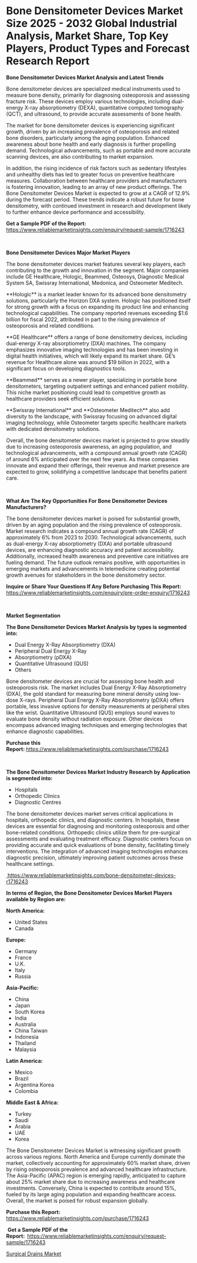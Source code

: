 <p><h1>Bone Densitometer Devices Market Size 2025 - 2032 Global Industrial Analysis, Market Share, Top Key Players, Product Types and Forecast Research Report</h1></p><p><strong>Bone Densitometer Devices Market Analysis and Latest Trends</strong></p>
<p><p>Bone densitometer devices are specialized medical instruments used to measure bone density, primarily for diagnosing osteoporosis and assessing fracture risk. These devices employ various technologies, including dual-energy X-ray absorptiometry (DEXA), quantitative computed tomography (QCT), and ultrasound, to provide accurate assessments of bone health. </p><p>The market for bone densitometer devices is experiencing significant growth, driven by an increasing prevalence of osteoporosis and related bone disorders, particularly among the aging population. Enhanced awareness about bone health and early diagnosis is further propelling demand. Technological advancements, such as portable and more accurate scanning devices, are also contributing to market expansion.</p><p>In addition, the rising incidence of risk factors such as sedentary lifestyles and unhealthy diets has led to greater focus on preventive healthcare measures. Collaboration between healthcare providers and manufacturers is fostering innovation, leading to an array of new product offerings. The Bone Densitometer Devices Market is expected to grow at a CAGR of 12.9% during the forecast period. These trends indicate a robust future for bone densitometry, with continued investment in research and development likely to further enhance device performance and accessibility.</p></p>
<p><strong>Get a Sample PDF of the Report:&nbsp;</strong> <a href="https://www.reliablemarketinsights.com/enquiry/request-sample/1716243?utm_campaign=2532&utm_medium=2&utm_source=Github&utm_content=ia&utm_term=04032025&utm_id=bone-densitometer-devices">https://www.reliablemarketinsights.com/enquiry/request-sample/1716243</a></p>
<p>&nbsp;</p>
<p><strong>Bone Densitometer Devices Major Market Players</strong></p>
<p><p>The bone densitometer devices market features several key players, each contributing to the growth and innovation in the segment. Major companies include GE Healthcare, Hologic, Beammed, Osteosys, Diagnostic Medical System SA, Swissray International, Medonica, and Osteometer Meditech.</p><p>**Hologic** is a market leader known for its advanced bone densitometry solutions, particularly the Horizon DXA system. Hologic has positioned itself for strong growth with a focus on expanding its product line and enhancing technological capabilities. The company reported revenues exceeding $1.6 billion for fiscal 2022, attributed in part to the rising prevalence of osteoporosis and related conditions.</p><p>**GE Healthcare** offers a range of bone densitometry devices, including dual-energy X-ray absorptiometry (DXA) machines. The company emphasizes innovative imaging technologies and has been investing in digital health initiatives, which will likely expand its market share. GE’s revenue for Healthcare alone was around $19 billion in 2022, with a significant focus on developing diagnostics tools.</p><p>**Beammed** serves as a newer player, specializing in portable bone densitometers, targeting outpatient settings and enhanced patient mobility. This niche market positioning could lead to competitive growth as healthcare providers seek efficient solutions. </p><p>**Swissray International** and **Osteometer Meditech** also add diversity to the landscape, with Swissray focusing on advanced digital imaging technology, while Osteometer targets specific healthcare markets with dedicated densitometry solutions.</p><p>Overall, the bone densitometer devices market is projected to grow steadily due to increasing osteoporosis awareness, an aging population, and technological advancements, with a compound annual growth rate (CAGR) of around 6% anticipated over the next few years. As these companies innovate and expand their offerings, their revenue and market presence are expected to grow, solidifying a competitive landscape that benefits patient care.</p></p>
<p>&nbsp;</p>
<p><strong>What Are The Key Opportunities For Bone Densitometer Devices Manufacturers?</strong></p>
<p><p>The bone densitometer devices market is poised for substantial growth, driven by an aging population and the rising prevalence of osteoporosis. Market research indicates a compound annual growth rate (CAGR) of approximately 6% from 2023 to 2030. Technological advancements, such as dual-energy X-ray absorptiometry (DXA) and portable ultrasound devices, are enhancing diagnostic accuracy and patient accessibility. Additionally, increased health awareness and preventive care initiatives are fueling demand. The future outlook remains positive, with opportunities in emerging markets and advancements in telemedicine creating potential growth avenues for stakeholders in the bone densitometry sector.</p></p>
<p><strong>Inquire or Share Your Questions If Any Before Purchasing This Report:</strong> <a href="https://www.reliablemarketinsights.com/enquiry/pre-order-enquiry/1716243?utm_campaign=2532&utm_medium=2&utm_source=Github&utm_content=ia&utm_term=04032025&utm_id=bone-densitometer-devices">https://www.reliablemarketinsights.com/enquiry/pre-order-enquiry/1716243</a></p>
<p>&nbsp;</p>
<p><strong>Market Segmentation</strong></p>
<p><strong>The Bone Densitometer Devices Market Analysis by types is segmented into:</strong></p>
<p><ul><li>Dual Energy X-Ray Absorptiometry (DXA)</li><li>Peripheral Dual Energy X-Ray</li><li>Absorptiometry (pDXA)</li><li>Quantitative Ultrasound (QUS)</li><li>Others</li></ul></p>
<p><p>Bone densitometer devices are crucial for assessing bone health and osteoporosis risk. The market includes Dual Energy X-Ray Absorptiometry (DXA), the gold standard for measuring bone mineral density using low-dose X-rays. Peripheral Dual Energy X-Ray Absorptiometry (pDXA) offers portable, less invasive options for density measurements at peripheral sites like the wrist. Quantitative Ultrasound (QUS) employs sound waves to evaluate bone density without radiation exposure. Other devices encompass advanced imaging techniques and emerging technologies that enhance diagnostic capabilities.</p></p>
<p><strong>Purchase this Report:&nbsp;</strong><a href="https://www.reliablemarketinsights.com/purchase/1716243?utm_campaign=2532&utm_medium=2&utm_source=Github&utm_content=ia&utm_term=04032025&utm_id=bone-densitometer-devices">https://www.reliablemarketinsights.com/purchase/1716243</a></p>
<p>&nbsp;</p>
<p><strong>The Bone Densitometer Devices Market Industry Research by Application is segmented into:</strong></p>
<p><ul><li>Hospitals</li><li>Orthopedic Clinics</li><li>Diagnostic Centres</li></ul></p>
<p><p>The bone densitometer devices market serves critical applications in hospitals, orthopedic clinics, and diagnostic centers. In hospitals, these devices are essential for diagnosing and monitoring osteoporosis and other bone-related conditions. Orthopedic clinics utilize them for pre-surgical assessments and evaluating treatment efficacy. Diagnostic centers focus on providing accurate and quick evaluations of bone density, facilitating timely interventions. The integration of advanced imaging technologies enhances diagnostic precision, ultimately improving patient outcomes across these healthcare settings.</p></p>
<p><a href="https://www.reliablemarketinsights.com/bone-densitometer-devices-r1716243?utm_campaign=2532&utm_medium=2&utm_source=Github&utm_content=ia&utm_term=04032025&utm_id=bone-densitometer-devices">&nbsp;https://www.reliablemarketinsights.com/bone-densitometer-devices-r1716243</a></p>
<p><strong>In terms of Region, the Bone Densitometer Devices Market Players available by Region are:</strong></p>
<p>
    <p> <strong> North America: </strong>
        <ul>
            <li>United States</li>
            <li>Canada</li>
        </ul>
        </p> 
    <p> <strong> Europe: </strong>
        <ul>
            <li>Germany</li>
            <li>France</li>
            <li>U.K.</li>
            <li>Italy</li>
            <li>Russia</li>
        </ul>
        </p> 
    <p> <strong> Asia-Pacific: </strong>
        <ul>
            <li>China</li>
            <li>Japan</li>
            <li>South Korea</li>
            <li>India</li>
            <li>Australia</li>
            <li>China Taiwan</li>
            <li>Indonesia</li>
            <li>Thailand</li>
            <li>Malaysia</li>
        </ul>
        </p> 
    <p> <strong> Latin America: </strong>
        <ul>
            <li>Mexico</li>
            <li>Brazil</li>
            <li>Argentina Korea</li>
            <li>Colombia</li>
        </ul>
        </p> 
    <p> <strong> Middle East & Africa: </strong>
        <ul>
            <li>Turkey</li>
            <li>Saudi</li>
            <li>Arabia</li>
            <li>UAE</li>
            <li>Korea</li>
        </ul>
    </p>
    </p>
<p><p>The Bone Densitometer Devices Market is witnessing significant growth across various regions. North America and Europe currently dominate the market, collectively accounting for approximately 60% market share, driven by rising osteoporosis prevalence and advanced healthcare infrastructure. The Asia-Pacific (APAC) region is emerging rapidly, anticipated to capture about 25% market share due to increasing awareness and healthcare investments. Conversely, China is expected to contribute around 15%, fueled by its large aging population and expanding healthcare access. Overall, the market is poised for robust expansion globally.</p></p>
<p><strong>Purchase this Report: </strong><a href="https://www.reliablemarketinsights.com/purchase/1716243?utm_campaign=2532&utm_medium=2&utm_source=Github&utm_content=ia&utm_term=04032025&utm_id=bone-densitometer-devices">https://www.reliablemarketinsights.com/purchase/1716243</a></p>
<p>&nbsp;<strong>Get a Sample PDF of the Report:&nbsp;&nbsp;</strong><a href="https://www.reliablemarketinsights.com/enquiry/request-sample/1716243?utm_campaign=2532&utm_medium=2&utm_source=Github&utm_content=ia&utm_term=04032025&utm_id=bone-densitometer-devices">https://www.reliablemarketinsights.com/enquiry/request-sample/1716243</a></p>
<p><strong></strong></p>
<p><p><a href="https://github.com/mayabungard8092/Market-Research-Report-List-1/blob/main/surgical-drains-market.md?utm_campaign=2532&utm_medium=2&utm_source=Github&utm_content=ia&utm_term=04032025&utm_id=bone-densitometer-devices">Surgical Drains Market</a></p></p>